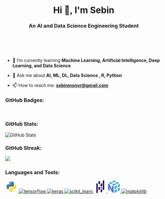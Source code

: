 <h1 align="center">Hi 👋, I'm Sebin</h1>

  <h3 align="center">An AI and Data Science Engineering Student</h3>

<h1 align="center"><img src="https://www.freepnglogos.com/uploads/s-letter-logo-png-2.png" alt="" style="width:400px;">

</h1>






- 🌱 I’m currently learning **Machine Learning, Artificial Intelligence, Deep Learning, and Data Science**

- 💬 Ask me about **AI, ML, DL, Data Science , R, Python**

- 📫 How to reach me: **sebinmonvr@gmail.com**

<!-- Add badges section -->
<!-- Add badges section -->
<h3 align="left">GitHub Badges:</h3>
<p align="left">
    <img src="" alt=""/>
    <!-- Add more badges as per your achievements -->
</p>

<!-- GitHub Stats -->
<h3 align="left">GitHub Stats:</h3>
<p align="left">
    <img src="https://github-readme-stats.vercel.app/api?username=Reverse-Rain&show_icons=true&theme=radical" alt="GitHub Stats"/>
</p>

<!-- GitHub Streaks -->
<h3 align="left">GitHub Streak:</h3>
<p align="left">
    <img src="http://github-readme-streak-stats.herokuapp.com?user=Reverse-Rain&theme=dark&background=0D1117&stroke=0000"/>
</p>





<h3 align="left">Languages and Tools:</h3>

<p align="left">
    <a href="https://www.python.org" target="_blank" rel="noreferrer">
        <img src="https://raw.githubusercontent.com/devicons/devicon/master/icons/python/python-original.svg" alt="python" width="40" height="40"/>
    </a>
    <a href="https://www.tensorflow.org/" target="_blank" rel="noreferrer">
        <img src="https://www.vectorlogo.zone/logos/tensorflow/tensorflow-icon.svg" alt="tensorflow" width="40" height="40"/>
    </a>
    <a href="https://keras.io/" target="_blank" rel="noreferrer">
        <img src="https://upload.wikimedia.org/wikipedia/commons/a/ae/Keras_logo.svg" alt="keras" width="40" height="40"/>
    </a>
    <a href="https://scikit-learn.org/" target="_blank" rel="noreferrer">
        <img src="https://upload.wikimedia.org/wikipedia/commons/0/05/Scikit_learn_logo_small.svg" alt="scikit_learn" width="40" height="40"/>
    </a>
    <a href="https://pandas.pydata.org/" target="_blank" rel="noreferrer">
        <img src="https://raw.githubusercontent.com/devicons/devicon/2ae2a900d2f041da66e950e4d48052658d850630/icons/pandas/pandas-original.svg" alt="pandas" width="40" height="40"/>
    </a>
    <a href="https://numpy.org/" target="_blank" rel="noreferrer">
        <img src="https://raw.githubusercontent.com/devicons/devicon/master/icons/numpy/numpy-original.svg" alt="numpy" width="40" height="40"/>
    </a>
    <a href="https://matplotlib.org/" target="_blank" rel="noreferrer">
        <img src="https://upload.wikimedia.org/wikipedia/commons/8/84/Matplotlib_icon.svg" alt="matplotlib" width="40" height="40"/>
    </a>
</p>

